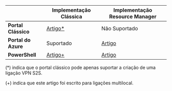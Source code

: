 |  | **Implementação Clássica**  | **Implementação Resource Manager** |
|----------------------------------------|--------------|----------------------|
| **Portal Clássico**                     |[Artigo*](../articles/vpn-gateway/vpn-gateway-site-to-site-create.md) |  Não Suportado |
| **Portal do Azure**                       | Suportado               | [Artigo](vpn-gateway-howto-site-to-site-resource-manager-portal.md)|
| **PowerShell**               |[Artigo+](..articles/vpn-gateway/vpn-gateway-multi-site.md)          | [Artigo](..articles/vpn-gateway/vpn-gateway-create-site-to-site-rm-powershell.md)| 

(*) indica que o portal clássico pode apenas suportar a criação de uma ligação VPN S2S.

(+) indica que este artigo foi escrito para ligações multilocal.



<!--HONumber=Jun16_HO2-->


